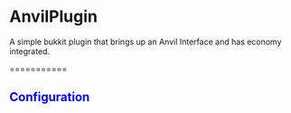 AnvilPlugin
===========

A simple bukkit plugin that brings up an Anvil Interface and has economy integrated.

===========

<h2><b><p style="color:blue">Configuration</p></b></h>
